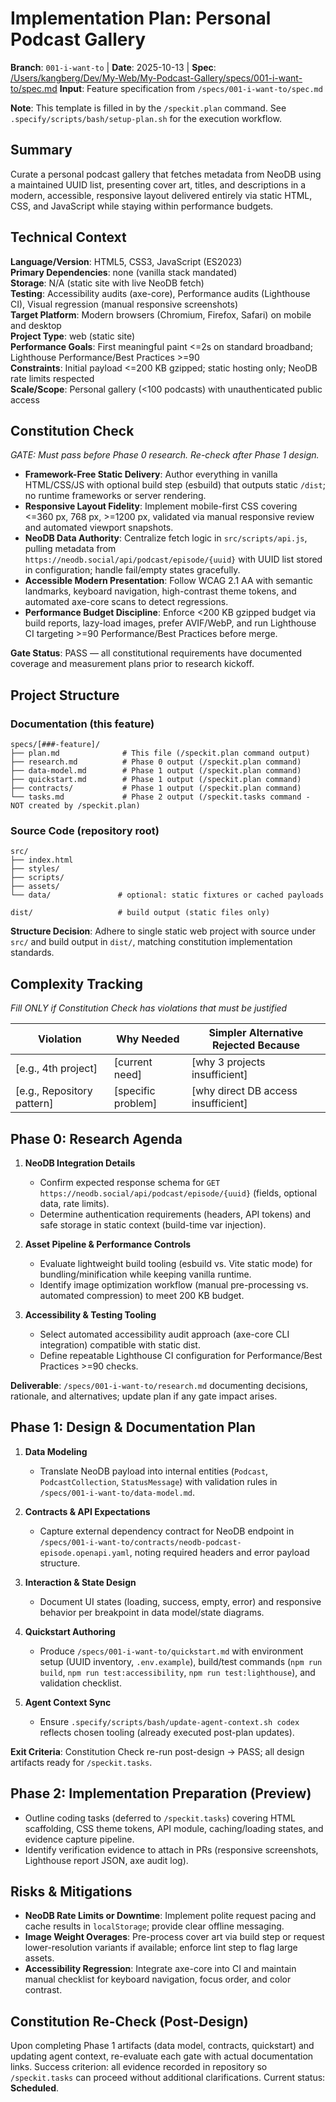 # Implementation Plan: Personal Podcast Gallery

**Branch**: `001-i-want-to` | **Date**: 2025-10-13 | **Spec**: [/Users/kangberg/Dev/My-Web/My-Podcast-Gallery/specs/001-i-want-to/spec.md](spec.md)
**Input**: Feature specification from `/specs/001-i-want-to/spec.md`

**Note**: This template is filled in by the `/speckit.plan` command. See `.specify/scripts/bash/setup-plan.sh` for the execution workflow.

## Summary

Curate a personal podcast gallery that fetches metadata from NeoDB using a maintained UUID list, presenting cover art, titles, and descriptions in a modern, accessible, responsive layout delivered entirely via static HTML, CSS, and JavaScript while staying within performance budgets.

## Technical Context

<!--
  ACTION REQUIRED: Replace the content in this section with the technical details
  for the project. The structure here is presented in advisory capacity to guide
  the iteration process.
-->

**Language/Version**: HTML5, CSS3, JavaScript (ES2023)  
**Primary Dependencies**: none (vanilla stack mandated)  
**Storage**: N/A (static site with live NeoDB fetch)  
**Testing**: Accessibility audits (axe-core), Performance audits (Lighthouse CI), Visual regression (manual responsive screenshots)  
**Target Platform**: Modern browsers (Chromium, Firefox, Safari) on mobile and desktop  
**Project Type**: web (static site)  
**Performance Goals**: First meaningful paint <=2s on standard broadband; Lighthouse Performance/Best Practices >=90  
**Constraints**: Initial payload <=200 KB gzipped; static hosting only; NeoDB rate limits respected  
**Scale/Scope**: Personal gallery (<100 podcasts) with unauthenticated public access

## Constitution Check

*GATE: Must pass before Phase 0 research. Re-check after Phase 1 design.*

- **Framework-Free Static Delivery**: Author everything in vanilla HTML/CSS/JS with optional build step (esbuild) that outputs static `/dist`; no runtime frameworks or server rendering.
- **Responsive Layout Fidelity**: Implement mobile-first CSS covering <=360 px, 768 px, >=1200 px, validated via manual responsive review and automated viewport snapshots.
- **NeoDB Data Authority**: Centralize fetch logic in `src/scripts/api.js`, pulling metadata from `https://neodb.social/api/podcast/episode/{uuid}` with UUID list stored in configuration; handle fail/empty states gracefully.
- **Accessible Modern Presentation**: Follow WCAG 2.1 AA with semantic landmarks, keyboard navigation, high-contrast theme tokens, and automated axe-core scans to detect regressions.
- **Performance Budget Discipline**: Enforce <200 KB gzipped budget via build reports, lazy-load images, prefer AVIF/WebP, and run Lighthouse CI targeting >=90 Performance/Best Practices before merge.

**Gate Status**: PASS — all constitutional requirements have documented coverage and measurement plans prior to research kickoff.

## Project Structure

### Documentation (this feature)

```
specs/[###-feature]/
├── plan.md              # This file (/speckit.plan command output)
├── research.md          # Phase 0 output (/speckit.plan command)
├── data-model.md        # Phase 1 output (/speckit.plan command)
├── quickstart.md        # Phase 1 output (/speckit.plan command)
├── contracts/           # Phase 1 output (/speckit.plan command)
└── tasks.md             # Phase 2 output (/speckit.tasks command - NOT created by /speckit.plan)
```

### Source Code (repository root)
<!--
  ACTION REQUIRED: Replace the placeholder tree below with the concrete layout
  for this feature. Delete unused options and expand the chosen structure with
  real paths (e.g., apps/admin, packages/something). The delivered plan must
  not include Option labels.
-->

```
src/
├── index.html
├── styles/
├── scripts/
├── assets/
└── data/               # optional: static fixtures or cached payloads

dist/                   # build output (static files only)
```

**Structure Decision**: Adhere to single static web project with source under `src/` and build output in `dist/`, matching constitution implementation standards.

## Complexity Tracking

*Fill ONLY if Constitution Check has violations that must be justified*

| Violation | Why Needed | Simpler Alternative Rejected Because |
|-----------|------------|-------------------------------------|
| [e.g., 4th project] | [current need] | [why 3 projects insufficient] |
| [e.g., Repository pattern] | [specific problem] | [why direct DB access insufficient] |

## Phase 0: Research Agenda

1. **NeoDB Integration Details**  
   - Confirm expected response schema for `GET https://neodb.social/api/podcast/episode/{uuid}` (fields, optional data, rate limits).  
   - Determine authentication requirements (headers, API tokens) and safe storage in static context (build-time var injection).

2. **Asset Pipeline & Performance Controls**  
   - Evaluate lightweight build tooling (esbuild vs. Vite static mode) for bundling/minification while keeping vanilla runtime.  
   - Identify image optimization workflow (manual pre-processing vs. automated compression) to meet 200 KB budget.

3. **Accessibility & Testing Tooling**  
   - Select automated accessibility audit approach (axe-core CLI integration) compatible with static dist.  
   - Define repeatable Lighthouse CI configuration for Performance/Best Practices >=90 checks.

**Deliverable**: `/specs/001-i-want-to/research.md` documenting decisions, rationale, and alternatives; update plan if any gate impact arises.

## Phase 1: Design & Documentation Plan

1. **Data Modeling**  
   - Translate NeoDB payload into internal entities (`Podcast`, `PodcastCollection`, `StatusMessage`) with validation rules in `/specs/001-i-want-to/data-model.md`.

2. **Contracts & API Expectations**  
   - Capture external dependency contract for NeoDB endpoint in `/specs/001-i-want-to/contracts/neodb-podcast-episode.openapi.yaml`, noting required headers and error payload structure.

3. **Interaction & State Design**  
   - Document UI states (loading, success, empty, error) and responsive behavior per breakpoint in data model/state diagrams.

4. **Quickstart Authoring**  
   - Produce `/specs/001-i-want-to/quickstart.md` with environment setup (UUID inventory, `.env.example`), build/test commands (`npm run build`, `npm run test:accessibility`, `npm run test:lighthouse`), and validation checklist.

5. **Agent Context Sync**  
   - Ensure `.specify/scripts/bash/update-agent-context.sh codex` reflects chosen tooling (already executed post-plan updates).

**Exit Criteria**: Constitution Check re-run post-design → PASS; all design artifacts ready for `/speckit.tasks`.

## Phase 2: Implementation Preparation (Preview)

- Outline coding tasks (deferred to `/speckit.tasks`) covering HTML scaffolding, CSS theme tokens, API module, caching/loading states, and evidence capture pipeline.
- Identify verification evidence to attach in PRs (responsive screenshots, Lighthouse report JSON, axe audit log).

## Risks & Mitigations

- **NeoDB Rate Limits or Downtime**: Implement polite request pacing and cache results in `localStorage`; provide clear offline messaging.  
- **Image Weight Overages**: Pre-process cover art via build step or request lower-resolution variants if available; enforce lint step to flag large assets.  
- **Accessibility Regression**: Integrate axe-core into CI and maintain manual checklist for keyboard navigation, focus order, and color contrast.

## Constitution Re-Check (Post-Design)

Upon completing Phase 1 artifacts (data model, contracts, quickstart) and updating agent context, re-evaluate each gate with actual documentation links. Success criterion: all evidence recorded in repository so `/speckit.tasks` can proceed without additional clarifications. Current status: **Scheduled**.
